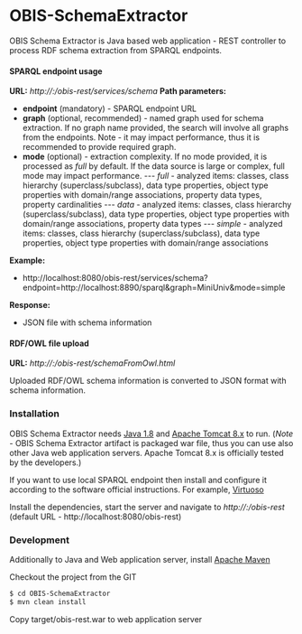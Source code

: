 # OBIS-SchemaExtractor

OBIS Schema Extractor is Java based web application - REST controller to process RDF schema extraction from SPARQL endpoints.

#### SPARQL endpoint usage

**URL:** *http://<server>:<port>/obis-rest/services/schema*
**Path parameters:**
- **endpoint** (mandatory) - SPARQL endpoint URL
- **graph** (optional, recommended) - named graph used for schema extraction. If no graph name provided, the search will involve all graphs from the endpoints. Note - it may impact performance, thus it is recommended to provide required graph.
- **mode** (optional) - extraction complexity. If no mode provided, it is processed as *full* by default. If the data source is large or complex, full mode may impact performance.
--- *full* - analyzed items: classes, class hierarchy (superclass/subclass), data type properties, object type properties with domain/range associations, property data types, property cardinalities
--- *data* - analyzed items: classes, class hierarchy (superclass/subclass), data type properties, object type properties with domain/range associations, property data types
--- *simple* - analyzed items: classes, class hierarchy (superclass/subclass), data type properties, object type properties with domain/range associations

**Example:**
- http://localhost:8080/obis-rest/services/schema?endpoint=http://localhost:8890/sparql&graph=MiniUniv&mode=simple

**Response:**
- JSON file with schema information

#### RDF/OWL file upload

**URL:** *http://<server>:<port>/obis-rest/schemaFromOwl.html*

Uploaded RDF/OWL schema information is converted to JSON format with schema information.


### Installation

OBIS Schema Extractor needs [Java 1.8](https://www.java.com/en/) and [Apache Tomcat 8.x](https://tomcat.apache.org/index.html) to run.
(*Note* - OBIS Schema Extractor artifact is packaged war file, thus you can use also other Java web application servers. Apache Tomcat 8.x is officially tested by the developers.)

If you want to use local SPARQL endpoint then install and configure it according to the software official instructions. For example, [Virtuoso](​http://virtuoso.openlinksw.com/)

Install the dependencies, start the server and navigate to *http://<server>:<port>/obis-rest* (default URL - http://localhost:8080/obis-rest)


### Development

Additionally to Java and Web application server, install [Apache Maven](https://maven.apache.org/)

Checkout the project from the GIT

```sh
$ cd OBIS-SchemaExtractor
$ mvn clean install
```
Copy target/obis-rest.war to web application server